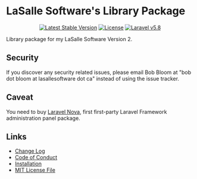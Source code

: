 # LaSalle Software's Library Package

<p align="center">
<a href="https://packagist.org/packages/lasallesoftware/lsv2-library-pkg"><img src="https://poser.pugx.org/lasallesoftware/lsv2-library-pkg/v/stable.svg" alt="Latest Stable Version"></a>
<a href="https://packagist.org/packages/lasallesoftware/lsv2-library-pkg"><img src="https://poser.pugx.org/lasallesoftware/lsv2-library-pkg/license.svg" alt="License"></a>
<a href="https://laravel.com/"><img src="https://img.shields.io/badge/Laravel-v5.8-brightgreen.svg?style=flat-square" alt="Laravel v5.8"></a> 
</p>

Library package for my LaSalle Software Version 2.

## Security

If you discover any security related issues, please email Bob Bloom at "bob dot bloom at lasallesoftware dot ca" instead of using the issue tracker.

## Caveat

You need to buy [Laravel Nova](https://nova.laravel.com/), first first-party Laravel Framework administration panel package.

## Links

* [Change Log](CHANGELOG.md)
* [Code of Conduct](#)
* [Installation](#)
* [MIT License File](LICENSE.md)
